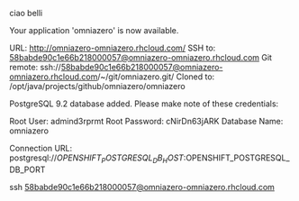 ciao belli


Your application 'omniazero' is now available.

  URL:        http://omniazero-omniazero.rhcloud.com/
  SSH to:     58babde90c1e66b218000057@omniazero-omniazero.rhcloud.com
  Git remote: ssh://58babde90c1e66b218000057@omniazero-omniazero.rhcloud.com/~/git/omniazero.git/
  Cloned to:  /opt/java/projects/github/omniazero/omniazero

  
  
  PostgreSQL 9.2 database added.  Please make note of these credentials:

   Root User: admind3rprmt
   Root Password: cNirDn63jARK
   Database Name: omniazero

Connection URL: postgresql://$OPENSHIFT_POSTGRESQL_DB_HOST:$OPENSHIFT_POSTGRESQL_DB_PORT


ssh 58babde90c1e66b218000057@omniazero-omniazero.rhcloud.com